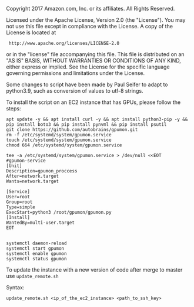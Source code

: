  Copyright 2017 Amazon.com, Inc. or its affiliates. All Rights Reserved.

 Licensed under the Apache License, Version 2.0 (the "License").
 You may not use this file except in compliance with the License.
 A copy of the License is located at

     http://www.apache.org/licenses/LICENSE-2.0
  
  or in the "license" file accompanying this file. This file is distributed 
  on an "AS IS" BASIS, WITHOUT WARRANTIES OR CONDITIONS OF ANY KIND, either 
  express or implied. See the License for the specific language governing 
  permissions and limitations under the License.

Some changes to script have been made by Paul Seifer to adapt to python3.9, such as conversion of values to utf-8 strings.

To install the script on an EC2 instance that has GPUs, please follow the steps:
```
apt update -y && apt install curl -y && apt install python3-pip -y && pip install boto3 && pip install pynvml && pip install psutil
git clone https://github.com/autobrains/gpumon.git
rm -f /etc/systemd/system/gpumon.service
touch /etc/systemd/system/gpumon.service
chmod 664 /etc/systemd/system/gpumon.service

tee -a /etc/systemd/system/gpumon.service > /dev/null <<EOT
#gpumon-service
[Unit]
Description=gpumon_proccess
After=network.target
Wants=network.target

[Service]
User=root
Group=root
Type=simple
ExecStart=python3 /root/gpumon/gpumon.py
[Install]
WantedBy=multi-user.target
EOT


systemctl daemon-reload
systemctl start gpumon
systemctl enable gpumon
systemctl status gpumon
```

To update the instance with a new version of code after merge to master use `update_remote.sh`

Syntax: 

`update_remote.sh <ip_of_the_ec2_instance> <path_to_ssh_key>`